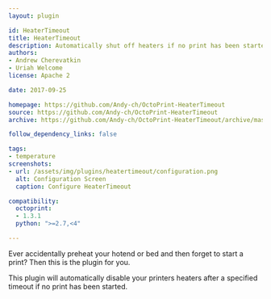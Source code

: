 ```yaml
---
layout: plugin

id: HeaterTimeout
title: HeaterTimeout
description: Automatically shut off heaters if no print has been started.
authors:
- Andrew Cherevatkin
- Uriah Welcome
license: Apache 2

date: 2017-09-25

homepage: https://github.com/Andy-ch/OctoPrint-HeaterTimeout
source: https://github.com/Andy-ch/OctoPrint-HeaterTimeout
archive: https://github.com/Andy-ch/OctoPrint-HeaterTimeout/archive/master.zip

follow_dependency_links: false

tags:
- temperature
screenshots:
- url: /assets/img/plugins/heatertimeout/configuration.png
  alt: Configuration Screen
  caption: Configure HeaterTimeout

compatibility:
  octoprint:
  - 1.3.1
  python: ">=2.7,<4"

---
```


Ever accidentally preheat your hotend or bed and then forget to start a print? Then this is the plugin for you.

This plugin will automatically disable your printers heaters after a specified timeout if no print has been started.
